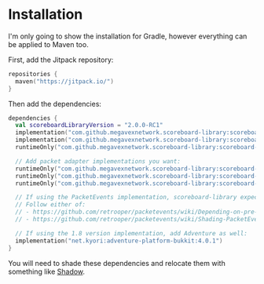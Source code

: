 # Installation

I'm only going to show the installation for Gradle, however everything can be applied to Maven too.

First, add the Jitpack repository:

```kotlin
repositories {
  maven("https://jitpack.io/")
}
```

Then add the dependencies:

```kotlin
dependencies {
  val scoreboardLibraryVersion = "2.0.0-RC1"
  implementation("com.github.megavexnetwork.scoreboard-library:scoreboard-library-api:$scoreboardLibraryVersion")
  implementation("com.github.megavexnetwork.scoreboard-library:scoreboard-library-extra-kotlin:$scoreboardLibraryVersion") // If using Kotlin
  runtimeOnly("com.github.megavexnetwork.scoreboard-library:scoreboard-library-implementation:$scoreboardLibraryVersion")

  // Add packet adapter implementations you want:
  runtimeOnly("com.github.megavexnetwork.scoreboard-library:scoreboard-library-v1_8_R3:$scoreboardLibraryVersion")
  runtimeOnly("com.github.megavexnetwork.scoreboard-library:scoreboard-library-v1_19_R2:$scoreboardLibraryVersion")
  runtimeOnly("com.github.megavexnetwork.scoreboard-library:scoreboard-library-packetevents:$scoreboardLibraryVersion")

  // If using the PacketEvents implementation, scoreboard-library expects PacketEvents to be in the classpath.
  // Follow either of:
  // - https://github.com/retrooper/packetevents/wiki/Depending-on-pre-built-PacketEvents
  // - https://github.com/retrooper/packetevents/wiki/Shading-PacketEvents

  // If using the 1.8 version implementation, add Adventure as well:
  implementation("net.kyori:adventure-platform-bukkit:4.0.1")
}
```

You will need to shade these dependencies and relocate them with something
like [Shadow](https://imperceptiblethoughts.com/shadow/).
